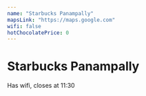 ```yaml
---
name: "Starbucks Panampally"
mapsLink: "https://maps.google.com"
wifi: false
hotChocolatePrice: 0
---
```


# Starbucks Panampally

Has wifi, closes at 11:30 